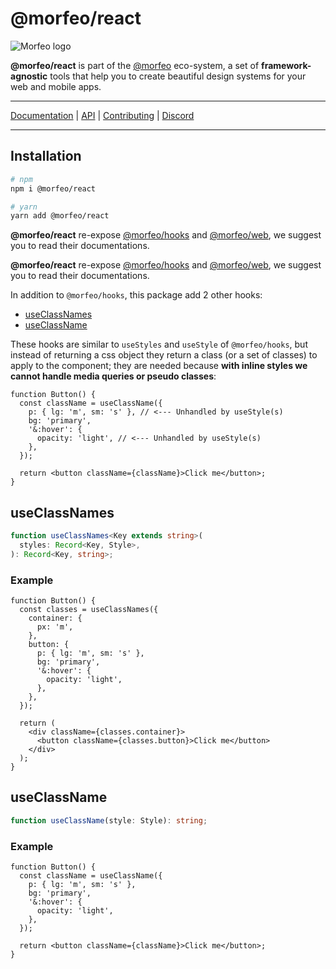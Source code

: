 # @morfeo/react

![Morfeo logo](https://morfeo.dev/img/morfeo.png)

**@morfeo/react** is part of the [@morfeo](https://morfeo.dev) eco-system, a set of **framework-agnostic** tools that help you to create beautiful design systems for your web and mobile apps.

---

[Documentation](https://morfeo.dev) | [API](https://github.com/VLK-STUDIO/morfeo) | [Contributing](https://github.com/VLK-STUDIO/morfeo/blob/main/CONTRIBUTING.md) | [Discord](https://discord.com/channels/939456827152805919/939456827152805922)

---

## Installation

```bash
# npm
npm i @morfeo/react

# yarn
yarn add @morfeo/react
```

**@morfeo/react** re-expose [@morfeo/hooks](https://morfeo.dev/docs/Packages/hooks) and [@morfeo/web](https://morfeo.dev/docs/Packages/web), we suggest you to read their documentations.

**@morfeo/react** re-expose [@morfeo/hooks](./hooks.mdx) and [@morfeo/web](./web.mdx), we suggest you to read their documentations.

In addition to `@morfeo/hooks`, this package add 2 other hooks:

- [useClassNames](#useClassNames)
- [useClassName](#useClassName)

These hooks are similar to `useStyles` and `useStyle` of `@morfeo/hooks`, but instead of returning a css object they return a class (or a set of classes) to apply to the component; they are needed because **with inline styles we cannot handle media queries or pseudo classes**:

```tsx
function Button() {
  const className = useClassName({
    p: { lg: 'm', sm: 's' }, // <--- Unhandled by useStyle(s)
    bg: 'primary',
    '&:hover': {
      opacity: 'light', // <--- Unhandled by useStyle(s)
    },
  });

  return <button className={className}>Click me</button>;
}
```

## useClassNames

```typescript
function useClassNames<Key extends string>(
  styles: Record<Key, Style>,
): Record<Key, string>;
```

### Example

```tsx
function Button() {
  const classes = useClassNames({
    container: {
      px: 'm',
    },
    button: {
      p: { lg: 'm', sm: 's' },
      bg: 'primary',
      '&:hover': {
        opacity: 'light',
      },
    },
  });

  return (
    <div className={classes.container}>
      <button className={classes.button}>Click me</button>
    </div>
  );
}
```

## useClassName

```typescript
function useClassName(style: Style): string;
```

### Example

```tsx
function Button() {
  const className = useClassName({
    p: { lg: 'm', sm: 's' },
    bg: 'primary',
    '&:hover': {
      opacity: 'light',
    },
  });

  return <button className={className}>Click me</button>;
}
```
